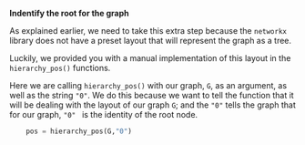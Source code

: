 <!--title={Getting the "pos" explained}-->

<!--badges={Python:22,Algorithms:30}-->

<!--concepts={directedGraphs, introToGraphs, useOfGraphs}-->
**Indentify the root for the graph**

As explained earlier,  we need to take this extra step because the `networkx` library does not have a preset layout that will represent the graph as a tree. 

Luckily, we provided you with a manual implementation of this layout in the `hierarchy_pos()` functions. 

Here we are calling `hierarchy_pos()` with our graph, `G`, as an argument, as well as the string `"0"`. We do this because we want to tell the function that it will be dealing with the layout of our graph `G`; and the `"0"` tells the graph that for our graph, `"0" ` is the identity of the root node.

```python
    pos = hierarchy_pos(G,"0")
```

